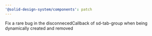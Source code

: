```yaml
---
'@solid-design-system/components': patch
---
```


Fix a rare bug in the disconnecedCallback of sd-tab-group when being dynamically created and removed
